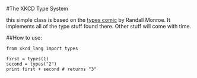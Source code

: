 #The XKCD Type System

this simple class is based on the [types comic](http://xkcd.com/1537/) by Randall Monroe.  It implements all of the type stuff found there.  Other stuff will come with time.

##How to use:

```
from xkcd_lang import types

first = types(1)
second = types("2")
print first + second # returns "3"
```